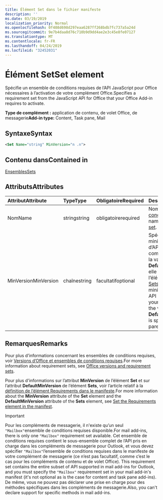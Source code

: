 ```yaml
---
title: Élément Set dans le fichier manifeste
description: ''
ms.date: 03/19/2019
localization_priority: Normal
ms.openlocfilehash: 0f408d698d297eaa6287ff268bdb7fc737a5a24d
ms.sourcegitcommit: 9e7b4daa8d76c710b9d9dd4ae2e3c45e8fe07127
ms.translationtype: MT
ms.contentlocale: fr-FR
ms.lasthandoff: 04/24/2019
ms.locfileid: "32452031"
---
```

# <a name="set-element"></a><span data-ttu-id="5801e-102">Élément Set</span><span class="sxs-lookup"><span data-stu-id="5801e-102">Set element</span></span>

<span data-ttu-id="5801e-103">Spécifie un ensemble de conditions requises de l’API JavaScript pour Office nécessaires à l’activation de votre complément Office.</span><span class="sxs-lookup"><span data-stu-id="5801e-103">Specifies a requirement set from the JavaScript API for Office that your Office Add-in requires to activate.</span></span>

<span data-ttu-id="5801e-104">**Type de complément :** application de contenu, de volet Office, de messagerie</span><span class="sxs-lookup"><span data-stu-id="5801e-104">**Add-in type:** Content, Task pane, Mail</span></span>

## <a name="syntax"></a><span data-ttu-id="5801e-105">Syntaxe</span><span class="sxs-lookup"><span data-stu-id="5801e-105">Syntax</span></span>

```XML
<Set Name="string" MinVersion="n .n">
```

## <a name="contained-in"></a><span data-ttu-id="5801e-106">Contenu dans</span><span class="sxs-lookup"><span data-stu-id="5801e-106">Contained in</span></span>

[<span data-ttu-id="5801e-107">Ensembles</span><span class="sxs-lookup"><span data-stu-id="5801e-107">Sets</span></span>](sets.md)

## <a name="attributes"></a><span data-ttu-id="5801e-108">Attributs</span><span class="sxs-lookup"><span data-stu-id="5801e-108">Attributes</span></span>

|<span data-ttu-id="5801e-109">**Attribut**</span><span class="sxs-lookup"><span data-stu-id="5801e-109">**Attribute**</span></span>|<span data-ttu-id="5801e-110">**Type**</span><span class="sxs-lookup"><span data-stu-id="5801e-110">**Type**</span></span>|<span data-ttu-id="5801e-111">**Obligatoire**</span><span class="sxs-lookup"><span data-stu-id="5801e-111">**Required**</span></span>|<span data-ttu-id="5801e-112">**Description**</span><span class="sxs-lookup"><span data-stu-id="5801e-112">**Description**</span></span>|
|:-----|:-----|:-----|:-----|
|<span data-ttu-id="5801e-113">Nom</span><span class="sxs-lookup"><span data-stu-id="5801e-113">Name</span></span>|<span data-ttu-id="5801e-114">string</span><span class="sxs-lookup"><span data-stu-id="5801e-114">string</span></span>|<span data-ttu-id="5801e-115">obligatoire</span><span class="sxs-lookup"><span data-stu-id="5801e-115">required</span></span>|<span data-ttu-id="5801e-116">Nom d’un [ensemble de conditions requises](/office/dev/add-ins/develop/office-versions-and-requirement-sets).</span><span class="sxs-lookup"><span data-stu-id="5801e-116">The name of a [requirement set](/office/dev/add-ins/develop/office-versions-and-requirement-sets).</span></span>|
|<span data-ttu-id="5801e-117">MinVersion</span><span class="sxs-lookup"><span data-stu-id="5801e-117">MinVersion</span></span>|<span data-ttu-id="5801e-118">chaîne</span><span class="sxs-lookup"><span data-stu-id="5801e-118">string</span></span>|<span data-ttu-id="5801e-119">facultatif</span><span class="sxs-lookup"><span data-stu-id="5801e-119">optional</span></span>|<span data-ttu-id="5801e-p101">Spécifie la version minimale de l’ensemble d’API requis par votre complément. Remplace la valeur de **DefaultMinVersion**, si elle est spécifiée dans l’élément parent [Sets](sets.md).</span><span class="sxs-lookup"><span data-stu-id="5801e-p101">Specifies the minimum version of the API set required by your add-in. Overrides the value of  **DefaultMinVersion**, if it is specified in the parent [Sets](sets.md) element.</span></span>|

## <a name="remarks"></a><span data-ttu-id="5801e-122">Remarques</span><span class="sxs-lookup"><span data-stu-id="5801e-122">Remarks</span></span>

<span data-ttu-id="5801e-123">Pour plus d’informations concernant les ensembles de conditions requises, voir [Versions d’Office et ensembles de conditions requises](/office/dev/add-ins/develop/office-versions-and-requirement-sets).</span><span class="sxs-lookup"><span data-stu-id="5801e-123">For more information about requirement sets, see [Office versions and requirement sets](/office/dev/add-ins/develop/office-versions-and-requirement-sets).</span></span>

<span data-ttu-id="5801e-124">Pour plus d'informations sur l’attribut **MinVersion** de l’élément **Set** et sur l’attribut **DefaultMinVersion** de l’élément **Sets**, voir l’article relatif à la [définition de l’élément Requirements dans le manifeste](/office/dev/add-ins/develop/specify-office-hosts-and-api-requirements#set-the-requirements-element-in-the-manifest).</span><span class="sxs-lookup"><span data-stu-id="5801e-124">For more information about the  **MinVersion** attribute of the **Set** element and the **DefaultMinVersion** attribute of the **Sets** element, see [Set the Requirements element in the manifest](/office/dev/add-ins/develop/specify-office-hosts-and-api-requirements#set-the-requirements-element-in-the-manifest).</span></span>

> [!IMPORTANT] 
> <span data-ttu-id="5801e-125">Pour les compléments de messagerie, il n'existe qu’un seul `"Mailbox"`ensemble de conditions requises disponible.</span><span class="sxs-lookup"><span data-stu-id="5801e-125">For mail add-ins, there is only one  `"Mailbox"` requirement set available.</span></span> <span data-ttu-id="5801e-126">Cet ensemble de conditions requises contient le sous-ensemble complet de l’API pris en charge dans les compléments de messagerie pour Outlook, et vous devez spécifier `"Mailbox"`l’ensemble de conditions requises dans le manifeste de votre complément de messagerie (ce n’est pas facultatif, comme c’est le cas pour les compléments de contenu et de volet Office). </span><span class="sxs-lookup"><span data-stu-id="5801e-126">This requirement set contains the entire subset of API supported in mail add-ins for Outlook, and you must specify the `"Mailbox"` requirement set in your mail add-in's manifest (it's not optional as is the case for content and task pane add-ins).</span></span> <span data-ttu-id="5801e-127">De même, vous ne pouvez pas déclarer une prise en charge pour des méthodes spécifiques dans les compléments de messagerie.</span><span class="sxs-lookup"><span data-stu-id="5801e-127">Also, you can't declare support for specific methods in mail add-ins.</span></span>
